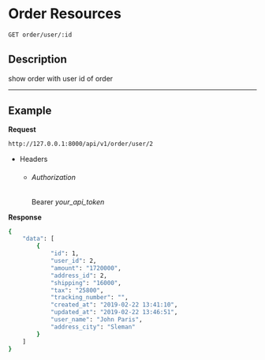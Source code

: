 # Order Resources

```bash
GET order/user/:id
```
## Description
show order with user id of order
***
## Example

**Request**

```bash
http://127.0.0.1:8000/api/v1/order/user/2
```
- Headers
    - ###### Authorization
        Bearer _your_api_token_

**Response**

```bash
{
    "data": [
        {
            "id": 1,
            "user_id": 2,
            "amount": "1720000",
            "address_id": 2,
            "shipping": "16000",
            "tax": "25800",
            "tracking_number": "",
            "created_at": "2019-02-22 13:41:10",
            "updated_at": "2019-02-22 13:46:51",
            "user_name": "John Paris",
            "address_city": "Sleman"
        }
    ]
}
```
